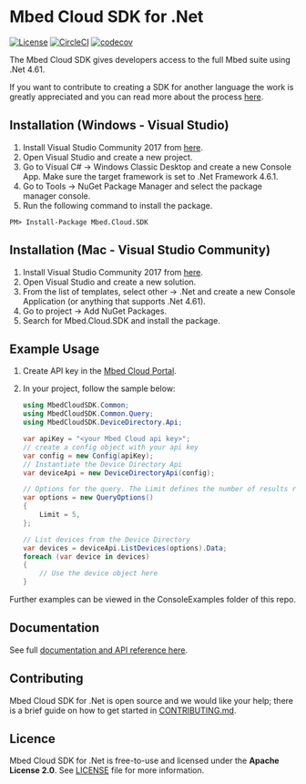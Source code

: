 # Mbed Cloud SDK for .Net

[![License](https://img.shields.io/badge/License-Apache%202.0-blue.svg)](https://spdx.org/licenses/Apache-2.0.html)
[![CircleCI](https://circleci.com/gh/ARMmbed/mbed-cloud-sdk-dotnet.svg?style=shield&circle-token=68538baa897f82e3dcc38a48315e9ba24977b183)](https://circleci.com/gh/ARMmbed/mbed-cloud-sdk-dotnet)
[![codecov](https://codecov.io/gh/ARMmbed/mbed-cloud-sdk-dotnet/branch/master/graph/badge.svg?token=r8Bg3F9X7V)](https://codecov.io/gh/ARMmbed/mbed-cloud-sdk-dotnet)

The Mbed Cloud SDK gives developers access to the full Mbed suite using .Net 4.61.

If you want to contribute to creating a SDK for another language the work is
greatly appreciated and you can read more about the process
[here](https://github.com/ARMmbed/mbed-cloud-sdk-codegen/blob/master/docs/create-new-language.md).

## Installation (Windows - Visual Studio)

1. Install Visual Studio Community 2017 from [here](https://www.visualstudio.com/).
2. Open Visual Studio and create a new project.
3. Go to Visual C# -> Windows Classic Desktop and create a new Console App. Make sure the target framework is set to .Net Framework 4.6.1.
4. Go to Tools -> NuGet Package Manager and select the package manager console.
5. Run the following command to install the package.

```
PM> Install-Package Mbed.Cloud.SDK
```

## Installation (Mac - Visual Studio Community)

1. Install Visual Studio Community 2017 from [here](https://www.visualstudio.com/).
2. Open Visual Studio and create a new solution.
3. From the list of templates, select other -> .Net and create a new Console Application (or anything that supports .Net 4.61).
4. Go to project -> Add NuGet Packages.
5. Search for Mbed.Cloud.SDK and install the package.

## Example Usage

1. Create API key in the [Mbed Cloud Portal](https://portal.mbedcloud.com/).
2. In your project, follow the sample below:

    ```csharp
    using MbedCloudSDK.Common;
    using MbedCloudSDK.Common.Query;
    using MbedCloudSDK.DeviceDirectory.Api;

    var apiKey = "<your Mbed Cloud api key>";
    // create a config object with your api key
    var config = new Config(apiKey);
    // Instantiate the Device Directory Api
    var deviceApi = new DeviceDirectoryApi(config);

    // Options for the query. The Limit defines the number of results returned
    var options = new QueryOptions()
    {
        Limit = 5,
    };

    // List devices from the Device Directory
    var devices = deviceApi.ListDevices(options).Data;
    foreach (var device in devices)
    {
        // Use the device object here
    }
    ```

Further examples can be viewed in the ConsoleExamples folder of this repo.

## Documentation

See full [documentation and API reference here](https://cloud.mbed.com/docs/v1.2/mbed-cloud-sdk-dotnet/index.html).

## Contributing

Mbed Cloud SDK for .Net is open source and we would like your help; there is a
brief guide on how to get started in [CONTRIBUTING.md](CONTRIBUTING.md).

## Licence

Mbed Cloud SDK for .Net is free-to-use and licensed under the **Apache License
2.0**. See [LICENSE](LICENSE) file for more information.
